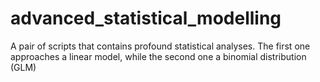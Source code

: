 # advanced_statistical_modelling
A pair of scripts that contains profound statistical analyses. The first one approaches a linear model, while the second one a binomial distribution (GLM)
